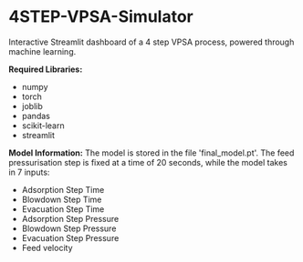 # 4STEP-VPSA-Simulator
Interactive Streamlit dashboard of a 4 step VPSA process, powered through machine learning.


**Required Libraries:**
- numpy  
- torch  
- joblib  
- pandas  
- scikit-learn  
- streamlit


**Model Information:**
The model is stored in the file 'final_model.pt'. The feed pressurisation step is fixed at a time of 20 seconds, while the model takes in 7 inputs:
- Adsorption Step Time
- Blowdown Step Time  
- Evacuation Step Time  
- Adsorption Step Pressure  
- Blowdown Step Pressure  
- Evacuation Step Pressure
- Feed velocity

